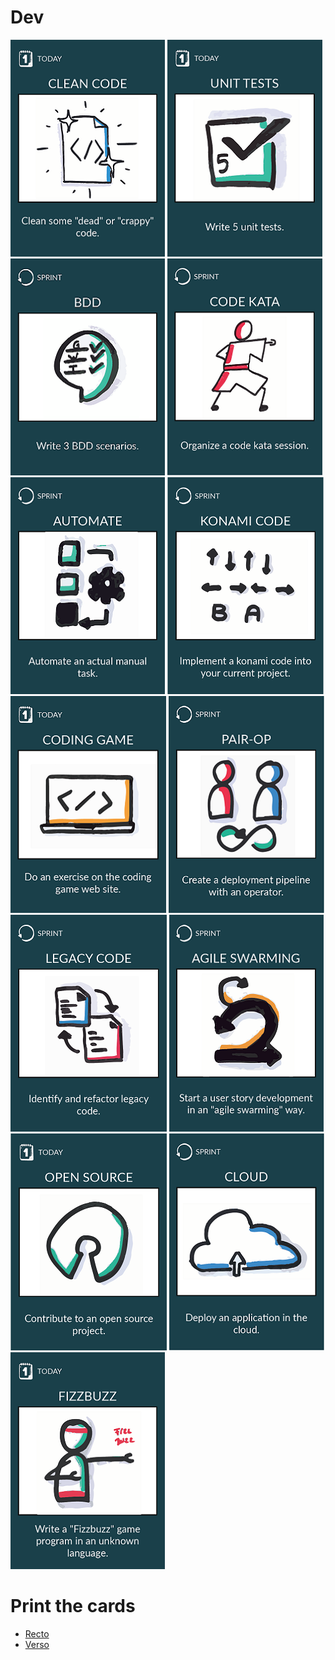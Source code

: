 # Dev  
[![Clean some "dead" or "crappy" code](images/clean-code.png)](clean-code.md)
[![Write 5 unit tests](images/write-5-unit-tests.png)](write-5-unit-tests.md)
[![Write 3 BDD scenarios](images/write-3-BDD-scenarios.png)](write-3-BDD-scenarios.md)
[![Organize a code kata session](images/code-kata.png)](code-kata.md)
[![Automate an actual manual task](images/automate-task.png)](automate-task.md)
[![Konami code](images/konami.png)](konami.md)
[![Do an exercise on the coding game web site](images/condingame.png)](condingame.md)
[![Pair-op](images/pair-op.png)](pair-op.md)
[![Identify & refactor legacy code](images/refactor-legacy-code.png)](refactor-legacy-code.md)
[![Agile swarming](images/swarming.png)](swarming.md)
[![Open source](images/open-source.png)](open-source.md)
[![Cloud](images/cloud.png)](cloud.md)
[![Fizzbuzz](images/fizz-buzz.png)](fizz-buzz.md)

# Print the cards
* [Recto](../cards/dev-recto.pdf)  
* [Verso](../cards/dev-verso.pdf)